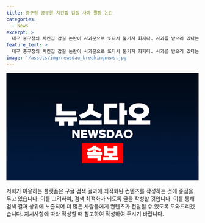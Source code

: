 ```yaml
---
title: 중구청 공무원 치킨집 갑질 사과 팔짱 논란
categories:
  - News
excerpt: >
  대구 중구청의 치킨집 갑질 논란이 사과문으로 또다시 불거져 화제다. 사과를 받으러 갔다는 공무원들의 모습이 거짓된 사과로 지목 받았는데, 그 사진들은 사과하는 자세로 보이지 않고 오히려 협박하는 듯한 태도를 비난받고 있다. 이에 온라인에서는 사과를 가장한 협박 자존심 버리고 제대로 사과해라 등의 비판이 쏟아지고 있다. 또한, 해당 방송에서 공개된 화면 일부가 게시물에 사용되었는데, 이로써 이번 논란은 더욱 뜨겁게 논의되고 있다.
feature_text: >
  대구 중구청의 치킨집 갑질 논란이 사과문으로 또다시 불거져 화제다. 사과를 받으러 갔다는 공무원들의 모습이 거짓된 사과로 지목 받았는데, 그 사진들은 사과하는 자세로 보이지 않고 오히려 협박하는 듯한 태도를 비난받고 있다. 이에 온라인에서는 사과를 가장한 협박 자존심 버리고 제대로 사과해라 등의 비판이 쏟아지고 있다. 또한, 해당 방송에서 공개된 화면 일부가 게시물에 사용되었는데, 이로써 이번 논란은 더욱 뜨겁게 논의되고 있다.
image: '/assets/img/newsdao_breakingnews.jpg'
---
```


<p><img src="/assets/img/newsdao_breakingnews.jpg" alt="koreaapp 속보" /></p>

<p>저희가 이용하는 플랫폼은 구글 검색 결과에 최적화된 컨텐츠를 작성하는 것에 중점을 두고 있습니다. 이를 고려하여, 검색 최적화가 되도록 글을 작성할 것입니다. 이를 통해 검색 결과 상위에 노출되어 더 많은 사람들에게 컨텐츠가 전달될 수 있도록 도와드리겠습니다. 지시사항에 따라 작성할 때 참고하여 작성하여 주시기 바랍니다.</p>

